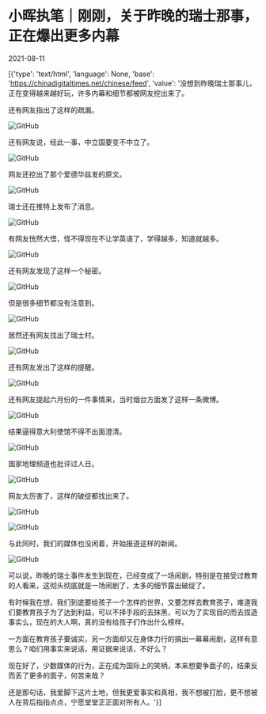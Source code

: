 # 小晖执笔｜刚刚，关于昨晚的瑞士那事，正在爆出更多内幕

2021-08-11

[{'type': 'text/html', 'language': None, 'base': 'https://chinadigitaltimes.net/chinese/feed', 'value': '没想到昨晚瑞士那事儿，正在变得越来越好玩，许多内幕和细节都被网友挖出来了。

还有网友指出了这样的疏漏。

![GitHub](https://chinadigitaltimes.net/chinese/files/2021/08/post-669539-61142c7e27e68.png)

还有网友说，经此一事，中立国要变不中立了。

![GitHub](https://chinadigitaltimes.net/chinese/files/2021/08/post-669539-61142c7e5a7a7.png)

网友还挖出了那个爱德华兹发的原文。

![GitHub](https://chinadigitaltimes.net/chinese/files/2021/08/post-669539-61142c7e9ae0f.png)

瑞士还在推特上发布了消息。

![GitHub](https://chinadigitaltimes.net/chinese/files/2021/08/post-669539-61142c7ed3662.png)

有网友恍然大悟，怪不得现在不让学英语了，学得越多，知道就越多。

![GitHub](https://chinadigitaltimes.net/chinese/files/2021/08/post-669539-61142c7f152fb.png)

还有网友发现了这样一个秘密。

![GitHub](https://chinadigitaltimes.net/chinese/files/2021/08/post-669539-61142c7f4f9bc.png)

但是很多细节都没有注意到。

![GitHub](https://chinadigitaltimes.net/chinese/files/2021/08/post-669539-61142c7f8e9ab.png)

居然还有网友找出了瑞士村。

![GitHub](https://chinadigitaltimes.net/chinese/files/2021/08/post-669539-61142c7fd130e.png)

还有网友发出了这样的提醒。

![GitHub](https://chinadigitaltimes.net/chinese/files/2021/08/post-669539-61142c800f42b.png)

还有网友提起六月份的一件事情来，当时烟台方面发了这样一条微博。

![GitHub](https://chinadigitaltimes.net/chinese/files/2021/08/post-669539-61142c804fa3e.png)

结果逼得意大利使馆不得不出面澄清。

![GitHub](https://chinadigitaltimes.net/chinese/files/2021/08/post-669539-61142c808de65.png)

国家地理频道也批评过人日。

![GitHub](https://chinadigitaltimes.net/chinese/files/2021/08/post-669539-61142c80d080f.png)

网友太厉害了，这样的破绽都找出来了。

![GitHub](https://chinadigitaltimes.net/chinese/files/2021/08/post-669539-61142c810febd.png)

![GitHub](https://chinadigitaltimes.net/chinese/files/2021/08/post-669539-61142c8147468.png)

与此同时，我们的媒体也没闲着，开始报道这样的新闻。

![GitHub](https://chinadigitaltimes.net/chinese/files/2021/08/post-669539-61142c8189a00.png)

可以说，昨晚的瑞士事件发生到现在，已经变成了一场闹剧，特别是在接受过教育的人看来，这彻头彻底就是一场闹剧了，太多的细节露出破绽了。

有时候我在想，我们到底要给孩子一个怎样的世界，又要怎样去教育孩子，难道我们要教育孩子为了达到利益，可以不择手段的去抹黑，可以为了实现目的而去捏造事实么，现在的大人啊，真的没有给孩子们作出什么榜样。

一方面在教育孩子要诚实，另一方面却又在身体力行的搞出一幕幕闹剧，这样有意思么？咱们用事实来说话，用证据来说话，不好么？

现在好了，少数媒体的行为，正在成为国际上的笑柄，本来想要争面子的，结果反而丢了更多的面子，何苦来哉？

还是那句话，我爱脚下这片土地，但我更爱事实和真相，我不想被打脸，更不想被人在背后指指点点，宁愿堂堂正正面对所有人。'}]